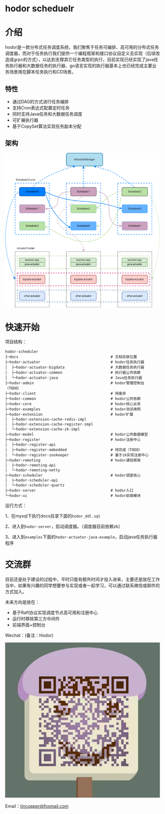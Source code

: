 #  hodor scheduelr
# 介绍

hodor是一款分布式任务调度系统，我们聚焦于任务可编排、高可用的分布式任务调度器，而对于任务执行我们提供一个编程框架和接口协议自定义去实现（后续改造成grpc的方式），以达到支撑其它任务类型的执行，目前实现已经实现了java任务执行器和大数据任务的执行器、go语言实现的执行器基本上也已经完成主要业务场景用在脚本任务执行和CD场景。

## 特性

- 通过DAG的方式进行任务编排
- 支持Cron表达式配置定时任务
- 同时支持Java任务和大数据任务调度
- 可扩展执行器
- 基于CopySet算法实现任务副本分配
## 架构

![hodor架构设计图](docs/assets/img/hodor%E6%9E%B6%E6%9E%84%E8%AE%BE%E8%AE%A1%E5%9B%BE.png)

# 快速开始

项目结构：

```
hodor-scheduler
├─docs											# 文档存放位置
├─hodor-actuator								# hodor任务执行器
│  ├─hodor-actuator-bigdata						# 大数据任务执行器
│  ├─hodor-actuator-common						# 执行器公共依赖
│  └─hodor-actuator-java						# Java任务执行器
├─hodor-admin									# hodor管理控制台（TODO）
├─hodor-client									# 待废弃
├─hodor-common									# hodor公共依赖
├─hodor-core									# hodor核心业务
├─hodor-examples								# hodor测试用例
├─hodor-extension								# hodor扩展
│  ├─hodor-extension-cache-redis-impl
│  ├─hodor-extension-cache-register-impl
│  └─hodor-extension-cache-zk-impl
├─hodor-model									# hodor公共数据模型
├─hodor-register								# hodor注册中心
│  ├─hodor-register-api
│  ├─hodor-register-embedded					# 待完成（TODO）
│  └─hodor-register-zookeeper					# 基于zk实现注册中心
├─hodor-remoting								# hodor通信框架
│  ├─hodor-remoting-api
│  └─hodor-remoting-netty
├─hodor-scheduler								# hodor调度核心
│  ├─hodor-scheduler-api
│  └─hodor-scheduler-quartz
├─hodor-server									# hodor入口
└─hodor-ui										# hodor前端模块
```

运行方式：

1、在mysql下执行docs目录下面的`hodor_ddl.sql`

2、进入到`hodor-server`，启动调度器。（调度器目前依赖zk）

3、进入到`examples`下面的`hodor-actuator-java-example`，启动java任务执行器程序

# 交流群

目前还是处于建设的过程中，平时只能有额外时间才投入进来，主要还是放在工作当中，如果有兴趣的同学想要参与实现或者一起学习，可以通过联系微信或邮件的方式加入。

未来方向是放在：

- 基于Raft协议实现调度节点高可用和注册中心
- 运行时移除第三方中间件
- 前端界面+控制台

Wechat：(备注：Hodor)

![image-20220529141555032](docs/assets/img/wechat.png)

Email：tincopper@foxmail.com



